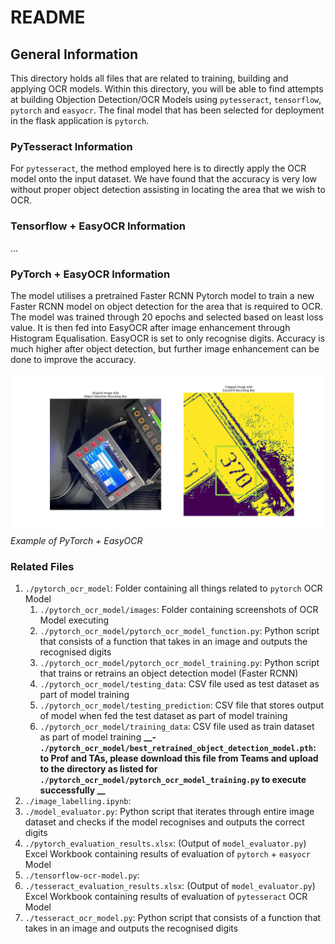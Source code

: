 # README

## General Information
This directory holds all files that are related to training, building and applying OCR models. Within this directory, you will be able to find attempts at building Objection Detection/OCR Models using `pytesseract`, `tensorflow`, `pytorch` and `easyocr`. The final model that has been selected for deployment in the flask application is `pytorch`. 

### PyTesseract Information
For `pytesseract`, the method employed here is to directly apply the OCR model onto the input dataset. We have found that the accuracy is very low without proper object detection assisting in locating the area that we wish to OCR.

### Tensorflow + EasyOCR Information
...

### PyTorch + EasyOCR Information
The model utilises a pretrained Faster RCNN Pytorch model to train a new Faster RCNN model on object detection for the area that is required to OCR. The model was trained through 20 epochs and selected based on least loss value. It is then fed into EasyOCR after image enhancement through Histogram Equalisation. EasyOCR is set to only recognise digits. Accuracy is much higher after object detection, but further image enhancement can be done to improve the accuracy.

![OCR Example](./pytorch_ocr_model/images/pytorch_easyocr_example.png "Example of PyTorch + EasyOCR")*Example of PyTorch + EasyOCR*

### Related Files
1. `./pytorch_ocr_model`: Folder containing all things related to `pytorch` OCR Model
    1. `./pytorch_ocr_model/images`: Folder containing screenshots of OCR Model executing
    2. `./pytorch_ocr_model/pytorch_ocr_model_function.py`: Python script that consists of a function that takes in an image and outputs the recognised digits
    2. `./pytorch_ocr_model/pytorch_ocr_model_training.py`: Python script that trains or retrains an object detection model (Faster RCNN)
    3. `./pytorch_ocr_model/testing_data`: CSV file used as test dataset as part of model training
    4. `./pytorch_ocr_model/testing_prediction`: CSV file that stores output of model when fed the test dataset as part of model training
    5. `./pytorch_ocr_model/training_data`: CSV file used as train dataset as part of model training
    **__- `./pytorch_ocr_model/best_retrained_object_detection_model.pth`: to Prof and TAs, please download this file from Teams and upload to the directory as listed for `./pytorch_ocr_model/pytorch_ocr_model_training.py` to execute successfully __**
2. `./image_labelling.ipynb`:
3. `./model_evaluator.py`: Python script that iterates through entire image dataset and checks if the model recognises and outputs the correct digits
4. `./pytorch_evaluation_results.xlsx`: (Output of `model_evaluator.py`) Excel Workbook containing results of evaluation of `pytorch` + `easyocr` Model
5. `./tensorflow-ocr-model.py`:
6. `./tesseract_evaluation_results.xlsx`: (Output of `model_evaluator.py`) Excel Workbook containing results of evaluation of `pytesseract` OCR Model
7. `./tesseract_ocr_model.py`: Python script that consists of a function that takes in an image and outputs the recognised digits